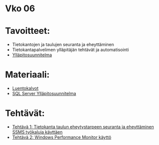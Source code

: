 # Vko 06
# Tavoitteet:

- Tietokantojen ja taulujen seuranta ja eheyttäminen
- Tietokantapalvelimen ylläpitäjän tehtävät ja automatisointi
- [Ylläpitosuunnitelma](SQL_Server_Ylläpito_suunnitelmanteko.pdf)


# Materiaali: 

- [ Luentokalvot ](Luentokalvot_06.pdf)
- [ SQL Server Ylläpitosuunnitelma ](SQL_Server_Ylläpito_suunnitelmanteko.pdf)

# Tehtävät:   

- [Tehtävä 1: Tietokanta taulun eheytystarpeen seuranta ja eheyttäminen  SSMS työkaluja käyttäen](Tehtava_01.md)
- [Tehtävä 2: Windows Performance Monitor käyttö](Tehtava_02.md) 